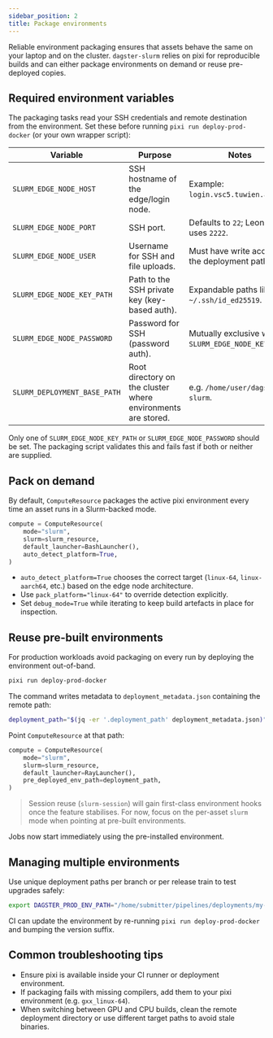 ```yaml
---
sidebar_position: 2
title: Package environments
---
```


Reliable environment packaging ensures that assets behave the same on your laptop and on the cluster. `dagster-slurm` relies on pixi for reproducible builds and can either package environments on demand or reuse pre-deployed copies.

## Required environment variables

The packaging tasks read your SSH credentials and remote destination from the environment. Set these before running `pixi run deploy-prod-docker` (or your own wrapper script):

| Variable | Purpose | Notes |
| --- | --- | --- |
| `SLURM_EDGE_NODE_HOST` | SSH hostname of the edge/login node. | Example: `login.vsc5.tuwien.ac.at`. |
| `SLURM_EDGE_NODE_PORT` | SSH port. | Defaults to `22`; Leonardo uses `2222`. |
| `SLURM_EDGE_NODE_USER` | Username for SSH and file uploads. | Must have write access to the deployment path. |
| `SLURM_EDGE_NODE_KEY_PATH` | Path to the SSH private key (key-based auth). | Expandable paths like `~/.ssh/id_ed25519`. |
| `SLURM_EDGE_NODE_PASSWORD` | Password for SSH (password auth). | Mutually exclusive with `SLURM_EDGE_NODE_KEY_PATH`. |
| `SLURM_DEPLOYMENT_BASE_PATH` | Root directory on the cluster where environments are stored. | e.g. `/home/user/dagster-slurm`. |

Only one of `SLURM_EDGE_NODE_KEY_PATH` or `SLURM_EDGE_NODE_PASSWORD` should be set. The packaging script validates this and fails fast if both or neither are supplied.

## Pack on demand

By default, `ComputeResource` packages the active pixi environment every time an asset runs in a Slurm-backed mode.

```python
compute = ComputeResource(
    mode="slurm",
    slurm=slurm_resource,
    default_launcher=BashLauncher(),
    auto_detect_platform=True,
)
```

- `auto_detect_platform=True` chooses the correct target (`linux-64`, `linux-aarch64`, etc.) based on the edge node architecture.
- Use `pack_platform="linux-64"` to override detection explicitly.
- Set `debug_mode=True` while iterating to keep build artefacts in place for inspection.

## Reuse pre-built environments

For production workloads avoid packaging on every run by deploying the environment out-of-band.

```bash title="Deploy from CI"
pixi run deploy-prod-docker
```

The command writes metadata to `deployment_metadata.json` containing the remote path:

```bash
deployment_path="$(jq -er '.deployment_path' deployment_metadata.json)"
```

Point `ComputeResource` at that path:

```python
compute = ComputeResource(
    mode="slurm",
    slurm=slurm_resource,
    default_launcher=RayLauncher(),
    pre_deployed_env_path=deployment_path,
)
```


> Session reuse (`slurm-session`) will gain first-class environment hooks once the feature stabilises. For now, focus on the per-asset `slurm` mode when pointing at pre-built environments.

Jobs now start immediately using the pre-installed environment.

## Managing multiple environments

Use unique deployment paths per branch or per release train to test upgrades safely:

```bash
export DAGSTER_PROD_ENV_PATH="/home/submitter/pipelines/deployments/my-project/v2024.02"
```

CI can update the environment by re-running `pixi run deploy-prod-docker` and bumping the version suffix.

## Common troubleshooting tips

- Ensure pixi is available inside your CI runner or deployment environment.
- If packaging fails with missing compilers, add them to your pixi environment (e.g. `gxx_linux-64`).
- When switching between GPU and CPU builds, clean the remote deployment directory or use different target paths to avoid stale binaries.
